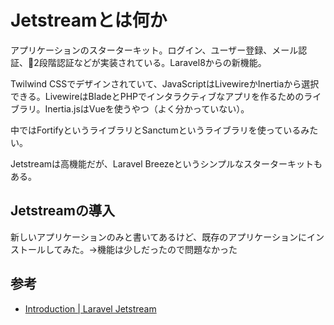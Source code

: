 # Jetstreamとは何か

アプリケーションのスターターキット。ログイン、ユーザー登録、メール認証、2段階認証などが実装されている。Laravel8からの新機能。

Twilwind CSSでデザインされていて、JavaScriptはLivewireかInertiaから選択できる。LivewireはBladeとPHPでインタラクティブなアプリを作るためのライブラリ。Inertia.jsはVueを使うやつ（よく分かっていない）。

中ではFortifyというライブラリとSanctumというライブラリを使っているみたい。

Jetstreamは高機能だが、Laravel Breezeというシンプルなスターターキットもある。

## Jetstreamの導入

新しいアプリケーションのみと書いてあるけど、既存のアプリケーションにインストールしてみた。→機能は少しだったので問題なかった

## 参考

- [Introduction | Laravel Jetstream](https://jetstream.laravel.com/2.x/introduction.html)
